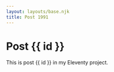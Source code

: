 ```yaml
---
layout: layouts/base.njk
title: Post 1991
---
```


# Post {{ id }}

This is post {{ id }} in my Eleventy project.
